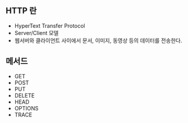 ## HTTP 란
- HyperText Transfer Protocol
- Server/Client 모델
- 웹서버와 클라이언트 사이에서 문서, 이미지, 동영상 등의 데이터를 전송한다.

## 메서드
- GET 
- POST  
- PUT 
- DELETE 
- HEAD 
- OPTIONS 
- TRACE 
